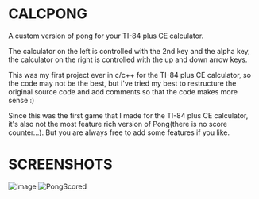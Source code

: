 # CALCPONG
A custom version of pong for your TI-84 plus CE calculator.

The calculator on the left is controlled with the 2nd key and the alpha key, the calculator on the right is controlled with the up and down arrow keys.

This was my first project ever in c/c++ for the TI-84 plus CE calculator, so the code may not be the best, but i've tried my best to restructure the original source code and add comments so that the code makes more sense :)

Since this was the first game that I made for the TI-84 plus CE calculator, it's also not the most feature rich version of Pong(there is no score counter...). But you are always free to add some features if you like.

# SCREENSHOTS
![image](https://user-images.githubusercontent.com/81973766/124315341-16320c00-db74-11eb-9321-205648276604.png)
![PongScored](https://user-images.githubusercontent.com/81973766/124316212-89884d80-db75-11eb-9fc8-8983b0e11ebb.png)

